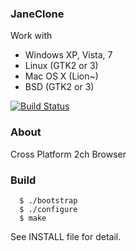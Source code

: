 
### JaneClone

Work with
* Windows XP, Vista, 7
* Linux    (GTK2 or 3)
* Mac OS X (Lion~)
* BSD      (GTK2 or 3)

[![Build Status](https://travis-ci.org/hangingman/JaneClone.svg?branch=master)](https://travis-ci.org/hangingman/JaneClone)

### About
  Cross Platform 2ch Browser

### Build
```
  $ ./bootstrap
  $ ./configure
  $ make
```

  See INSTALL file for detail.

